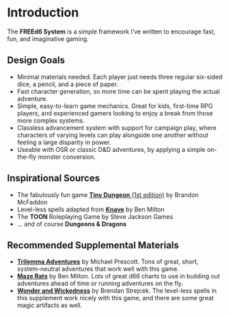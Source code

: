 # Introduction
The **FREEd6 System** is a simple framework I’ve written to encourage fast, fun, and imaginative gaming.

## Design Goals
- Minimal materials needed. Each player just needs three regular six-sided dice, a pencil, and a piece of paper.
- Fast character generation, so more time can be spent playing the actual adventure.
- Simple, easy-to-learn game mechanics. Great for kids, first-time RPG players, and experienced gamers looking to enjoy a break from those more complex systems.
- Classless advancement system with support for campaign play, where characters of varying levels can play alongside one another without feeling a large disparity in power.
- Useable with OSR or classic D&D adventures, by applying a simple on-the-fly monster conversion.

## Inspirational Sources
- The fabulously fun game [**Tiny Dungeon** (1st edition)](https://www.drivethrurpg.com/product/144545/Tiny-Dungeon-Print-and-Play-Bundle) by Brandon McFaddon
- Level-less spells adapted from [**Knave**](https://www.drivethrurpg.com/product/250888/Knave) by Ben Milton
- The **TOON** Roleplaying Game by Steve Jackson Games
- ... and of course **Dungeons & Dragons**

## Recommended Supplemental Materials
- [**Trilemma Adventures**](http://blog.trilemma.com/search/label/adventure) by Michael Prescott. Tons of great, short, system-neutral adventures that work well with this game.
- [**Maze Rats**](https://www.drivethrurpg.com/product/197158/Maze-Rats) by Ben Milton. Lots of great d66 charts to use in building out adventures ahead of time or running adventures on the fly.
- [**Wonder and Wickedness**](https://www.drivethrurpg.com/product/145647/Wonder--Wickedness) by Brendan Strejcek. The level-less spells in this supplement work nicely with this game, and there are some great magic artifacts as well.
